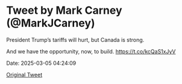 # Tweet by Mark Carney (@MarkJCarney)

President Trump’s tariffs will hurt, but Canada is strong.

And we have the opportunity, now, to build. https://t.co/kcQaS1xJyV

Date: 2025-03-05 04:24:09

[Original Tweet](https://x.com/MarkJCarney/status/1897141054941618407)
